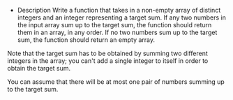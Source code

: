 - Description
  Write a function that takes in a non-empty array of distinct integers and an integer representing a target sum. If any
  two numbers in the input array sum up to the target sum, the function should return them in an array, in any order. If
  no two numbers sum up to the target sum, the function should return an empty array.

Note that the target sum has to be obtained by summing two different integers in the array; you can't add a single
integer to itself in order to obtain the target sum.

You can assume that there will be at most one pair of numbers summing up to the target sum.
